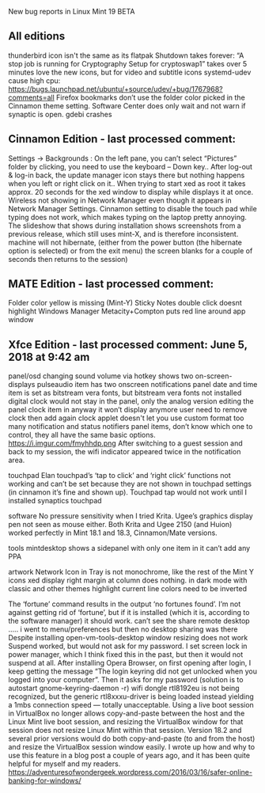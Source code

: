 New bug reports in Linux Mint 19 BETA

All editions
------------

thunderbird icon isn't the same as its flatpak
Shutdown takes forever: “A stop job is running for Cryptography Setup for cryptoswap1” takes over 5 minutes
love the new icons, but for video and subtitle icons
systemd-udev cause high cpu: https://bugs.launchpad.net/ubuntu/+source/udev/+bug/1767968?comments=all
Firefox bookmarks don’t use the folder color picked in the Cinnamon theme setting.
Software Center does only wait and not warn if synaptic is open.
gdebi crashes

Cinnamon Edition - last processed comment:
----------------------------------------------------------------

Settings -> Backgrounds : On the left pane, you can’t select “Pictures” folder by clicking, you need to use the keyboard – Down key..
After log-out & log-in back, the update manager icon stays there but nothing happens when you left or right click on it..
When trying to start xed as root it takes approx. 20 seconds for the xed window to display while displays it at once.
Wireless not showing in Network Manager even though it appears in Network Manager Settings.
Cinnamon setting to disable the touch pad while typing does not work, which makes typing on the laptop pretty annoying.
The slideshow that shows during installation shows screenshots from a previous release, which still uses mint-X, and is therefore inconsistent. 
machine will not hibernate, (either from the power button (the hibernate option is selected) or from the exit menu) the screen blanks for a couple of seconds then returns to the session)

MATE Edition - last processed comment:
------------------------------------------------------------

Folder color yellow is missing (Mint-Y)
Sticky Notes double click doesnt highlight
Windows Manager Metacity+Compton puts red line around app window

Xfce Edition - last processed comment: June 5, 2018 at 9:42 am
-------------------------------------------------------------------

panel/osd
	changing sound volume via hotkey shows two on-screen-displays
	pulseaudio item has two onscreen notifications
	panel date and time item is set as bitstream vera fonts, but bitstream vera fonts not installed
	digital clock would not stay in the panel, only the analog version
	editing the panel clock item in anyway it won’t display anymore user need to remove clock then add again
	clock applet doesn't let you use custom format
	too many notification and status notifiers panel items, don’t know which one to control, they all have the same basic options. https://i.imgur.com/fmyhhdp.png
	After switching to a guest session and back to my session, the wifi indicator appeared twice in the notification area.

touchpad
	Elan touchpad’s ‘tap to click’ and ‘right click’ functions not working and can’t be set because they are not shown in touchpad settings (in cinnamon it’s fine and shown up).
	Touchpad tap would not work until I installed synaptics touchpad

software
	No pressure sensitivity when I tried Krita. Ugee’s graphics display pen not seen as mouse either. Both Krita and Ugee 2150 (and Huion) worked perfectly in Mint 18.1 and 18.3, Cinnamon/Mate versions.


tools
	mintdesktop shows a sidepanel with only one item in it
	can’t add any PPA

artwork
	Network Icon in Tray is not monochrome, like the rest of the Mint Y icons
	xed display right margin at column does nothing. in dark mode with classic and other themes highlight current line colors need to be inverted

The ‘fortune’ command results in the output ‘no fortunes found’. I’m not against getting rid of ‘fortune’, but if it is installed (which it is, according to the software manager) it should work. 
can’t see the share remote desktop ….. i went to menu/preferences but then no desktop sharing was there
Despite installing open-vm-tools-desktop window resizing does not work
Suspend worked, but would not ask for my password. I set screen lock in power manager, which I think fixed this in the past, but then it would not suspend at all.
After installing Opera Browser, on first opening after login, I keep getting the message “The login keyring did not get unlocked when you logged into your computer”. Then it asks for my password (solution is to autostart  gnome-keyring-daemon -r)
wifi dongle rtl8192eu is not being recognized, but the generic rtl8xxxu-driver is being loaded instead yielding a 1mbs connection speed — totally unacceptable.
Using a live boot session in VirtualBox no longer allows copy-and-paste between the host and the Linux Mint live boot session, and resizing the VirtualBox window for that session does not resize Linux Mint within that session. Version 18.2 and several prior versions would do both copy-and-paste (to and from the host) and resize the VirtualBox session window easily.
	I wrote up how and why to use this feature in a blog post a couple of years ago, and it has been quite helpful for myself and my readers.
	https://adventuresofwondergeek.wordpress.com/2016/03/16/safer-online-banking-for-windows/

